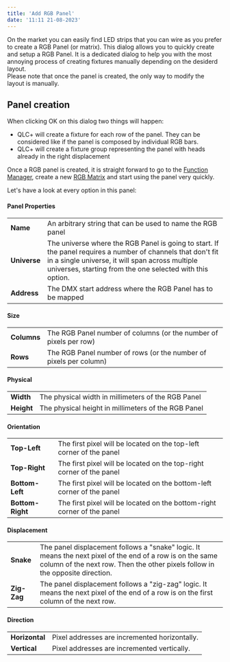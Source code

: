 ```yaml
---
title: 'Add RGB Panel'
date: '11:11 21-08-2023'
---
```


On the market you can easily find LED strips that you can wire as you prefer to create a RGB Panel (or matrix). This dialog allows you to quickly create and setup a RGB Panel. It is a dedicated dialog to help you with the most annoying process of creating fixtures manually depending on the desiderd layout.  
Please note that once the panel is created, the only way to modify the layout is manually.

Panel creation
--------------

When clicking OK on this dialog two things will happen:  

* QLC+ will create a fixture for each row of the panel. They can be considered like if the panel is composed by individual RGB bars.
* QLC+ will create a fixture group representing the panel with heads already in the right displacement

Once a RGB panel is created, it is straight forward to go to the [Function Manager](functionmanager.html), create a new [RGB Matrix](concept.html#RGBMatrix) and start using the panel very quickly.  
  
Let's have a look at every option in this panel:

#### **Panel Properties**
|     |     |
| --- | --- |
| **Name** | An arbitrary string that can be used to name the RGB panel |
| **Universe** | The universe where the RGB Panel is going to start. If the panel requires a number of channels that don't fit in a single universe, it will span across multiple universes, starting from the one selected with this option. |
| **Address** | The DMX start address where the RGB Panel has to be mapped |

#### **Size**
|     |     |
| --- | --- |
| **Columns** | The RGB Panel number of columns (or the number of pixels per row) |
| **Rows** | The RGB Panel number of rows (or the number of pixels per column) |

#### **Physical**
|     |     |
| --- | --- |
| **Width** | The physical width in millimeters of the RGB Panel |
| **Height** | The physical height in millimeters of the RGB Panel |

#### **Orientation**
|     |     |
| --- | --- |
| **Top-Left** | The first pixel will be located on the top-left corner of the panel |
| **Top-Right** | The first pixel will be located on the top-right corner of the panel |
| **Bottom-Left** | The first pixel will be located on the bottom-left corner of the panel |
| **Bottom-Right** | The first pixel will be located on the bottom-right corner of the panel |

#### **Displacement**
|     |     |
| --- | --- |
| **Snake** | The panel displacement follows a "snake" logic. It means the next pixel of the end of a row is on the same column of the next row. Then the other pixels follow in the opposite direction. |
| **Zig-Zag** | The panel displacement follows a "zig-zag" logic. It means the next pixel of the end of a row is on the first column of the next row. |

#### **Direction**
|     |     |
| --- | --- |
| **Horizontal** | Pixel addresses are incremented horizontally. |
| **Vertical** | Pixel addresses are incremented vertically. |